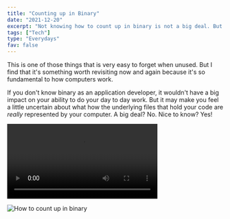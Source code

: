```yaml
---
title: "Counting up in Binary"
date: "2021-12-20"
excerpt: "Not knowing how to count up in binary is not a big deal. But it is nice to know the ground you're standing on as an application developer!"
tags: ["Tech"]
type: "Everydays"
fav: false
---
```


This is one of those things that is very easy to forget when unused. But I find that it's something worth revisiting now and again because it's so fundamental to how computers work. 

If you don't know binary as an application developer, it wouldn't have a big impact on your ability to do your day to day work. But it may make you feel a little uncertain about what how the underlying files that hold your code are *really* represented by your computer. A big deal? No. Nice to know? Yes!

<video controls width="350">
    <source src="/images/2-counting-up-binary.mp4"
            type="video/mp4">
    Sorry, your browser doesn't support embedded videos.
</video>

![How to count up in binary](/images/2-counting-up-binary.png)
